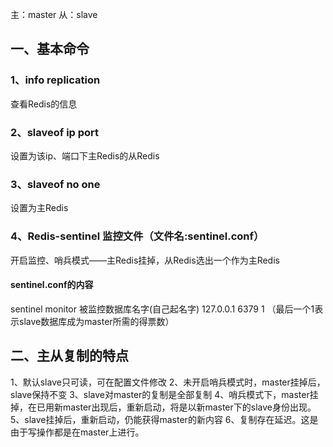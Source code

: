 
主：master  从：slave

## 一、基本命令

### 1、info replication

查看Redis的信息

### 2、slaveof ip port

设置为该ip、端口下主Redis的从Redis

### 3、slaveof no one

设置为主Redis

### 4、Redis-sentinel 监控文件（文件名:sentinel.conf）

开启监控、哨兵模式——主Redis挂掉，从Redis选出一个作为主Redis

#### sentinel.conf的内容

sentinel monitor 被监控数据库名字(自己起名字) 127.0.0.1 6379 1
（最后一个1表示slave数据库成为master所需的得票数）

## 二、主从复制的特点

1、默认slave只可读，可在配置文件修改
2、未开启哨兵模式时，master挂掉后，slave保持不变
3、slave对master的复制是全部复制
4、哨兵模式下，master挂掉，在已用新master出现后，重新启动，将是以新master下的slave身份出现。
5、slave挂掉后，重新启动，仍能获得master的新内容
6、复制存在延迟。这是由于写操作都是在master上进行。
